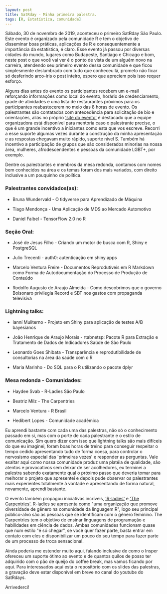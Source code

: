 ```yaml
---
layout: post
title: SatRday - Minha primeira palestra.
tags: [R, Estatística, comunidade]
---  
```


Sábado, 30 de novembro de 2019, aconteceu o primeiro SatRday São Paulo. Este evento é organizado pela comunidade R e tem o objetivo de disseminar boas práticas, aplicações de R e consequentemente a importância da estatística, é claro. Esse evento já passou por diversas cidades do mundo, lugares como Budapeste, Santiago e Chicago e bom, neste post o que você vai ver é o ponto de vista de um alguém novo na carreira, atendendo seu primeiro evento dessa comunidade e que ficou simplesmente deslumbrado com tudo que conheceu lá, prometo não ficar só desferindo arco-iris o post inteiro, espero que apreciem pois isso requer esforço.

Alguns dias antes do evento os participantes recebem um e-mail reforçando informações como local do evento, horário de credenciamento, grade de atividades e uma lista de restaurantes próximos para os participantes reabastecerem no meio das 8 horas de evento. Os palestrantes são contatados com antecedência para solicitação de bio e orientações, aliás no próprio ['site do evento'](https://saopaulo2019.satrdays.org/) é destacado que a equipe organizadora está disponível para mentoria caso o palestrante precise, o que é um grande incentivo a iniciantes como esta que vos escreve. Recorri a esse suporte algumas vezes durante a construção da minha apresentação e as respostas chegavam muito rápido, suporte nível S. Também há incentivo a participação de grupos que são considerados minorias na nossa área, mulheres, afrodescendentes e pessoas da comunidade LGBT+, por exemplo.

Dentre os palestrantes e membros da mesa redonda, contamos com nomes bem conhecidos na área e os temas foram dos mais variados, com direito inclusive a um pouquinho de política. 

### Palestrantes convidados(as):

- Bruna Wundervald - O tidyverse para Aprendizado de Máquina

- Tiago Mendonça - Uma Aplicação de MDS ao Mercado Automotivo

- Daniel Falbel - TensorFlow 2.0 no R

### Seção Oral:

- José de Jesus Filho - Criando um motor de busca com R, Shiny e PostgreSQL

- Julio Trecenti - auth0: autenticação em shiny apps

- Marcelo Ventura Freire - Documentos Reprodutíveis em R Markdown como Forma de Autodocumentação do Processo de Produção de Conteúdo

- Rodolfo Augusto de Araujo Almeida - Como descobrimos que o governo Bolsonaro privilegia Record e SBT nos gastos com propaganda televisiva


### Lightning talks:

- Ianní Muliterno - Projeto em Shiny para aplicação de testes A/B bayesianos

- João Henrique de Araujo Morais - rtabnetsp: Pacote R para Extração e Tratamento de Dados de Indicadores Saúde de São Paulo

- Leonardo Goes Shibata - Transparência e reprodutibilidade de consultorias na área da saúde com o R

- Maria Marinho - Do SQL para o R utilizando o pacote dplyr


### Mesa redonda - Comunidades:

- Haydee Svab - R-Ladies São Paulo 

- Beatriz Milz - The Carpentries

- Marcelo Ventura - R Brasil

- Hedibert Lopes - Comunidade acadêmica

Eu aprendi bastante com cada uma das palestras, não só o conhecimento passado em si, mas com o porte de cada palestrante e o estilo de comunicação. Sim quero dizer com isso que lightning talks são mais difíceis do que eu imaginei, foram boas horas de treino para conseguir respeitar o tempo cedido apresentando tudo de forma coesa, para controlar o nervosismo especial das 'primeiras vezes' e responder as perguntas. Vale exaltar aqui como nossa comunidade produz uma platéia de qualidade, são atentos e provocativos sem deixar de ser acolhedores, eu terminei a palestra sabendo exatamente qual o próximo passo que deveria tomar para melhorar o projeto que apresentei e depois pude observar os palestrantes mais experientes totalmente à vontade e apresentando de forma natural, novamente, aprendi bastante.

O evento também propagou iniciativas incríveis, ['R-ladies'](https://rladies.org/) e ['The Carpentries'](https://carpentries.org/). R-ladies se apresenta como "uma organização que promove diversidade de gênero na comunidade da linguagem R", logo seu principal público-alvo são as pessoas que se identificam com o gênero feminino. The Carpentries tem o objetivo de ensinar linguagens de programação e habilidades em ciência de dados. Ambas comunidades funcionam quase que num estilo "é só chegar", se você quer fazer parte, basta entrar em contato com eles e disponibilizar um pouco do seu tempo para fazer parte de um processo de troca sensacional.

Ainda poderia me estender muito aqui, falando inclusive de como o Insper ofereceu um suporte ótimo ao evento e de quantos quilos de posso ter adquirido com o pão de queijo do coffee break, mas vamos ficando por aqui. Para interessados aqui esta o repositório com os slides das palestras, a gravação deve estar disponível em breve no canal do youtube do SatRdays.

Arrivederci!
